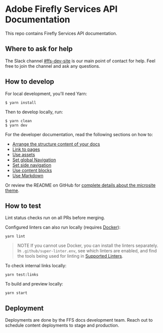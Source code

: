 # Adobe Firefly Services API Documentation

This repo contains Firefly Services API documentation.

## Where to ask for help

The Slack channel [#ffs-dev-site](https://adobe.enterprise.slack.com/archives/C06N47SC1PE) is our main point of contact for help. Feel free to join the channel and ask any questions.

## How to develop

For local development, you'll need Yarn:

```shell
$ yarn install
```

Then to develop locally, run:

```shell
$ yarn clean
$ yarn dev
```

For the developer documentation, read the following sections on how to:

- [Arrange the structure content of your docs](https://github.com/adobe/aio-theme#content-structure)
- [Link to pages](https://github.com/adobe/aio-theme#links)
- [Use assets](https://github.com/adobe/aio-theme#assets)
- [Set global Navigation](https://github.com/adobe/aio-theme#global-navigation)
- [Set side navigation](https://github.com/adobe/aio-theme#side-navigation)
- [Use content blocks](https://github.com/adobe/aio-theme#jsx-blocks)
- [Use Markdown](https://github.com/adobe/aio-theme#writing-enhanced-markdown)

Or review the README on GitHub for [complete details about the microsite theme](https://github.com/adobe/aio-theme#getting-started).

## How to test

Lint status checks run on all PRs before merging.

Configured linters can also run locally (requires [Docker](https://www.docker.com/)):

  ```shell
  yarn lint
  ```

  > NOTE If you cannot use Docker, you can install the linters separately. In `.github/super-linter.env`, see which linters are enabled, and find the tools being used for linting in [Supported Linters](https://github.com/github/super-linter#supported-linters).

To check internal links locally:

  ```shell
  yarn test:links
  ```

To build and preview locally:

  ```shell
  yarn start
  ```

## Deployment

Deployments are done by the FFS docs development team. Reach out to schedule content deployments to stage and production.
